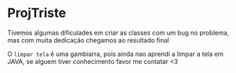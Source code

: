 # ProjTriste
Tivemos algumas dificulades em criar as classes com um bug no problema, mas com muita dedicação chegamos ao resultado final

O `limpar tela` é uma gambiarra, pois ainda nao aprendi a limpar a tela em JAVA, se alguem tiver conhecimento favor me contatar <3 

